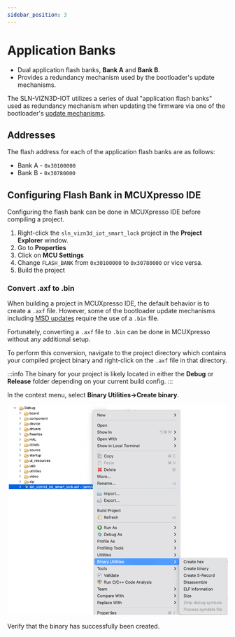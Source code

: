 ```yaml
---
sidebar_position: 3
---
```


# Application Banks

- Dual application flash banks, **Bank A** and **Bank B**.
- Provides a redundancy mechanism used by the bootloader's update mechanisms.

The SLN-VIZN3D-IOT utilizes a series of dual "application flash banks" used as redundancy mechanism when updating the firmware via one of the bootloader's [update mechanisms](./boot-modes/mass-storage-device-updates.md).

## Addresses

The flash address for each of the application flash banks are as follows:

- Bank A - `0x30100000`
- Bank B - `0x30780000`

## Configuring Flash Bank in MCUXpresso IDE

Configuring the flash bank can be done in MCUXpresso IDE before compiling a project.

1. Right-click the `sln_vizn3d_iot_smart_lock` project in the **Project Explorer** window.
2. Go to **Properties**
3. Click on **MCU Settings**
4. Change `FLASH_BANK` from `0x30100000` to `0x30780000` or vice versa.
5. Build the project

### Convert .axf to .bin

When building a project in MCUXpresso IDE,
the default behavior is to create a `.axf` file.
However, some of the bootloader update mechanisms including [MSD updates](boot-modes/mass-storage-device-updates.md) require the use of a `.bin` file.

Fortunately,
converting a `.axf` file to `.bin` can be done in MCUXpresso without any additional setup.

To perform this conversion, navigate to the project directory which contains your compiled project binary and right-click on the `.axf` file in that directory.

:::info
The binary for your project is likely located in either the **Debug** or **Release** folder depending on your current build config.
:::

In the context menu, select **Binary Utilities->Create binary**.

![Convert to Binary](../../static/img/bootloader/convertToBinary.png)

Verify that the binary has successfully been created.

